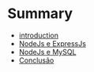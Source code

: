 # Summary

* [introduction](README.md)
* [NodeJs e ExpressJs](nodejs-expressjs.md)
* [NodeJs e MySQL](nodejs-mysql.md)
* [Conclusão](conclusao.md)

